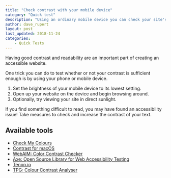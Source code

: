 ```yaml
---
title: "Check contrast with your mobile device"
category: "Quick test"
description: "Using an ordinary mobile device you can check your site's readability."
author: dave_rupert
layout: post
last_updated: 2018-11-24
categories:
    - Quick Tests
---
```


Having good contrast and readability are an important part of creating an accessible website.

One trick you can do to test whether or not your contrast is sufficient enough is by using your phone or mobile device.

1. Set the brightness of your mobile device to its lowest setting.
1. Open up your website on the device and begin browsing around.
1. Optionally, try viewing your site in direct sunlight.

If you find something difficult to read, you may have found an accessibility issue! Take measures to check and increase the contrast of your text.

## Available tools

- [Check My Colours](http://www.checkmycolours.com/)
- [Contrast for macOS](https://usecontrast.com/)
- [WebAIM: Color Contrast Checker](https://webaim.org/resources/contrastchecker/)
- [Axe: Open Source Library for Web Accessibility Testing](https://www.deque.com/axe/)
- [Tenon.io](https://tenon.io/)
- [TPG: Colour Contrast Analyser](https://developer.paciellogroup.com/resources/contrastanalyser/)
